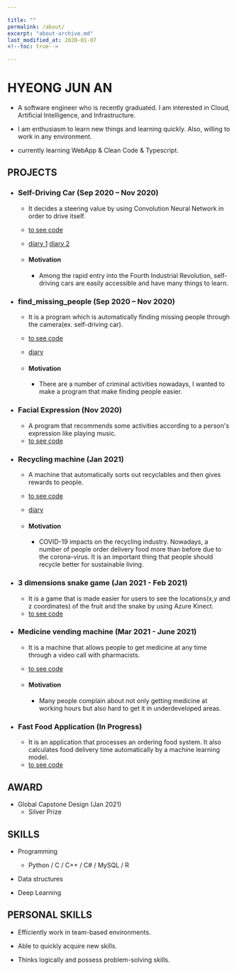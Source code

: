 ```yaml
---

title: ""
permalink: /about/
excerpt: "about-archive.md"
last_modified_at: 2020-01-07
<!--toc: true-->

---
```


# HYEONG JUN AN 

- A software engineer who is recently graduated. I am interested in Cloud, Artificial Intelligence, and Infrastructure.

- I am enthusiasm to learn new things and learning quickly. Also, willing to work in any environment.

- currently learning WebApp & Clean Code & Typescript. <br>

## PROJECTS

+ ### Self-Driving Car (Sep 2020 – Nov 2020)
    - It decides a steering value by using Convolution Neural Network in order to drive itself.
    - [to see code](https://github.com/sammiee5311/raspberry_pi/tree/master/self_driving_car)
    - [diary 1](https://sammiee5311.github.io/raspi/Raspi-Self-Driving/) [diary 2](https://sammiee5311.github.io/raspi/raspi-Self-Driving(2)/)
    
    - #### Motivation
        - Among the rapid entry into the Fourth Industrial Revolution, self-driving cars are easily accessible and have many things to learn. <br>

+ ### find_missing_people (Sep 2020 – Nov 2020)
    - It is a program which is automatically finding missing people through the camera(ex. self-driving car).
    - [to see code](https://github.com/sammiee5311/find_missing_people)
    - [diary](https://sammiee5311.github.io/project/Find-Missing-People/)
    
    - #### Motivation 
        - There are a number of criminal activities nowadays, I wanted to make a program that make finding people easier. <br>

+ ### Facial Expression (Nov 2020)
    - A program that recommends some activities according to a person's expression like playing music.
    - [to see code](https://github.com/sammiee5311/facial_expression)

+ ### Recycling machine (Jan 2021)
    - A machine that automatically sorts out recyclables and then gives rewards to people.
    - [to see code](https://github.com/sammiee5311/capstone_design)
    - [diary](https://sammiee5311.github.io/capston/Global-Capstone-Design/)
    
    - #### Motivation
        - COVID-19 impacts on the recycling industry. Nowadays, a number of people order delivery food more than before due to the corona-virus. It is an important thing that people should recycle better for sustainable living.

+ ### 3 dimensions snake game (Jan 2021 - Feb 2021)
    - It is a game that is made easier for users to see the locations(x,y and z coordinates) of the fruit and the snake by using Azure Kinect.
    - [to see code](https://github.com/sammiee5311/3_dimensions_snake_game)
    
+ ### Medicine vending machine (Mar 2021 - June 2021)
    - It is a machine that allows people to get medicine at any time through a video call with pharmacists.
    - [to see code](https://github.com/sammiee5311/medicine_vending_machine)
    
    - #### Motivation
        - Many people complain about not only getting medicine at working hours but also hard to get it in underdeveloped areas.

+ ### Fast Food Application (In Progress)
    - It is an application that processes an ordering food system. It also calculates food delivery time automatically by a machine learning model.
    - [to see code](https://github.com/sammiee5311/fast-food-application/)

## AWARD

+ Global Capstone Design (Jan 2021)
    - Silver Prize


## SKILLS

- Programming
    -  Python / C / C++ / C# / MySQL / R

- Data structures

- Deep Learning


## PERSONAL SKILLS

- Efficiently work in team-based environments.

- Able to quickly acquire new skills.

- Thinks logically and possess problem-solving skills.



